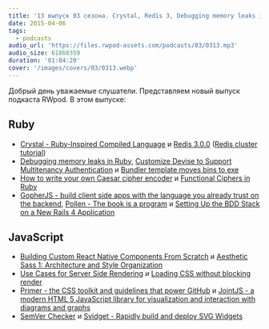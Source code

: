 ```yaml
---
title: '13 выпуск 03 сезона. Crystal, Redis 3, Debugging memory leaks in Ruby, Aesthetic Sass, Primer, JointJS и прочее'
date: 2015-04-06
tags:
  - podcasts
audio_url: 'https://files.rwpod-assets.com/podcasts/03/0313.mp3'
audio_size: 61868359
duration: '01:04:20'
cover: '/images/covers/03/0313.webp'
---
```


Добрый день уважаемые слушатели. Представляем новый выпуск подкаста RWpod. В этом выпуске:

## Ruby

- [Crystal - Ruby-Inspired Compiled Language](http://crystal-lang.org/) и [Redis 3.0.0](https://github.com/antirez/redis/blob/3.0/00-RELEASENOTES) ([Redis cluster tutorial](http://redis.io/topics/cluster-tutorial))
- [Debugging memory leaks in Ruby](http://samsaffron.com/archive/2015/03/31/debugging-memory-leaks-in-ruby), [Customize Devise to Support Multitenancy Authentication](http://climber2002.github.io/blog/2015/03/29/customize-devise-to-support-subdomain-authentication/) и [Bundler template moves bins to exe](http://bundler.io/blog/2015/03/20/moving-bins-to-exe.html)
- [How to write your own Caesar cipher encoder](http://www.blackbytes.info/2015/03/caesar-cipher-in-ruby/) и [Functional Ciphers in Ruby](https://robots.thoughtbot.com/functional-ciphers-in-ruby)
- [GopherJS - build client side apps with the language you already trust on the backend](http://www.gopherjs.org/), [Pollen - The book is a program](http://pollenpub.com/) и [Setting Up the BDD Stack on a New Rails 4 Application](https://semaphoreci.com/community/tutorials/setting-up-the-bdd-stack-on-a-new-rails-4-application)

## JavaScript

- [Building Custom React Native Components From Scratch](http://moduscreate.com/react_native_custom_components_ios/) и [Aesthetic Sass 1: Architecture and Style Organization](https://scotch.io/tutorials/aesthetic-sass-1-architecture-and-style-organization)
- [Use Cases for Server Side Rendering](https://medium.com/@jeffwhelpley/use-cases-for-server-side-rendering-2fc6389b3f7d) и [Loading CSS without blocking render](http://keithclark.co.uk/articles/loading-css-without-blocking-render/)
- [Primer - the CSS toolkit and guidelines that power GitHub](http://primercss.io/) и [JointJS - a modern HTML 5 JavaScript library for visualization and interaction with diagrams and graphs](http://jointjs.com/)
- [SemVer Checker](http://semver.npmjs.com/) и [Svidget - Rapidly build and deploy SVG Widgets](http://www.svidget.com/)
